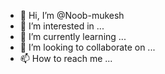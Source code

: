 - 👋 Hi, I’m @Noob-mukesh
- 👀 I’m interested in ...
- 🌱 I’m currently learning ...
- 💞️ I’m looking to collaborate on ...
- 📫 How to reach me ...

<!---
Noob-mukesh/Noob-mukesh is a ✨ special ✨ repository because its `README.md` (this file) appears on your GitHub profile.
You can click the Preview link to take a look at your changes.
--->
